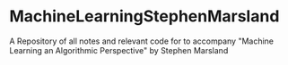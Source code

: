 # MachineLearningStephenMarsland
A Repository of all notes and relevant code for to accompany "Machine Learning an Algorithmic Perspective" by Stephen Marsland
